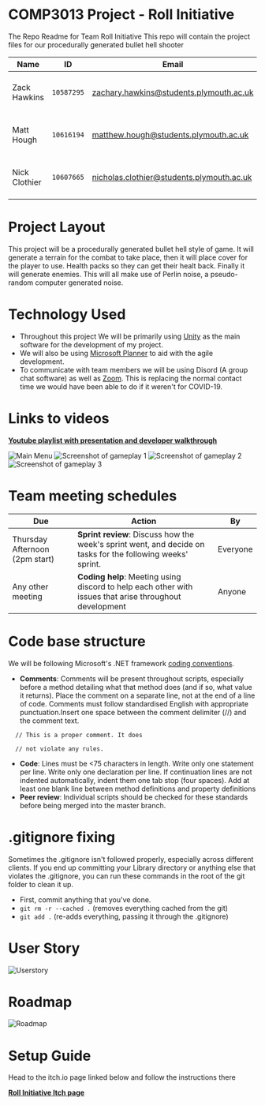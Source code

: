 # COMP3013 Project - Roll Initiative
The Repo Readme for Team Roll Initiative
This repo will contain the project files for our procedurally generated bullet hell shooter

Name|ID|Email|Roles|
---|---|---|---
Zack Hawkins|`10587295`|zachary.hawkins@students.plymouth.ac.uk|**Product Owner**, Product lead
Matt Hough|`10616194`|matthew.hough@students.plymouth.ac.uk|**Scrum Master**, Product organiser
Nick Clothier|`10607665`|nicholas.clothier@students.plymouth.ac.uk|**Tech Lead**, Product manager

# Project Layout
This project will be a procedurally generated bullet hell style of game. It will generate a terrain for the combat to take place, then it will place cover for the player to use. Health packs so they can get their healt back. Finally it will generate enemies. This will all make use of Perlin noise, a pseudo-random computer generated noise.

# Technology Used
- Throughout this project We will be primarily using [Unity](https://unity.com/) as the main software for the development of my project.
- We will also be using [Microsoft Planner](https://tasks.office.com/) to aid with the agile development.
- To communicate with team members we will be using Disord (A group chat software) as well as [Zoom](https://zoom.us/). This is replacing the normal contact time we would have been able to do if it weren't for COVID-19.

# Links to videos

[**Youtube playlist with presentation and developer walkthrough**](https://www.youtube.com/watch?v=xCi6Psmknis&feature=youtu.be&ab_channel=NickClothier)

![Main Menu](https://img.itch.zone/aW1hZ2UvODg4MzY5LzUwMTI4OTEucG5n/347x500/SiIetD.png)
![Screenshot of gameplay 1](https://img.itch.zone/aW1hZ2UvODg4MzY5LzUwMTI4OTAucG5n/347x500/LyOgDm.png)
![Screenshot of gameplay 2](https://img.itch.zone/aW1hZ2UvODg4MzY5LzUwMTI4OTUucG5n/347x500/8YDp0E.png)
![Screenshot of gameplay 3](https://img.itch.zone/aW1hZ2UvODg4MzY5LzUwMTI4OTYucG5n/347x500/P1R7OM.png)

# Team meeting schedules
Due|Action|By
---|---|---
Thursday Afternoon (2pm start) | **Sprint review**: Discuss how the week's sprint went, and decide on tasks for the following weeks' sprint.|Everyone
Any other meeting | **Coding help**: Meeting using discord to help each other with issues that arise throughout development |Anyone


# Code base structure
We will be following Microsoft's .NET framework [coding conventions](https://docs.microsoft.com/en-us/dotnet/csharp/programming-guide/inside-a-program/coding-conventions).

- **Comments**: 
Comments will be present throughout scripts, especially before a method detailing what that method does (and if so, what value it returns). Place the comment on a separate line, not at the end of a line of code. Comments must follow standardised English with appropriate punctuation.Insert one space between the comment delimiter (//) and the comment text. 

```
  // This is a proper comment. It does
  
  // not violate any rules.
  ```
  
- **Code**: Lines must be <75 characters in length. Write only one statement per line. Write only one declaration per line. If continuation lines are not indented automatically, indent them one tab stop (four spaces). Add at least one blank line between method definitions and property definitions
- **Peer review**: Individual scripts should be checked for these standards before being merged into the master branch.

# .gitignore fixing
Sometimes the .gitignore isn't followed properly, especially across different clients. If you end up committing your Library directory or anything else that violates the .gitignore, you can run these commands in the root of the git folder to clean it up.

- First, commit anything that you've done.
- `git rm -r --cached .` (removes everything cached from the git)
- `git add .` (re-adds everything, passing it through the .gitignore)

# User Story

![Userstory](https://i.gyazo.com/61f29b4693b0efd8bc646e2d6f68c4bf.png)

# Roadmap

![Roadmap](https://i.gyazo.com/b0c634a0713bdfd4c357b1a14ed4d22e.png)

# Setup Guide
Head to the itch.io page linked below and follow the instructions there

[**Roll Initiative Itch page**](https://nick1441.itch.io/neon-nights?secret=znFS5NB5To9hjD6NtSZGyrDk7s)
